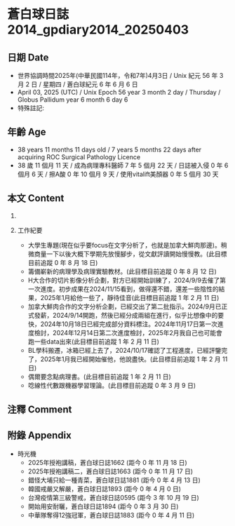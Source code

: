[_metadata_:encoding]: - "utf-8"
[_metadata_:language]: - "zh-Hant-TW"
[_metadata_:fileformat]: - "markdown"
[_metadata_:MIME_type]: - "text/plain"
[_metadata_:markdown_version]: - "commonmark version 0.30"
[_metadata_:markdown_spec]: - "https://spec.commonmark.org/0.30/"

# 蒼白球日誌2014_gpdiary2014_20250403 #

## 日期 Date ##

* 世界協調時間2025年(中華民國114年，令和7年)4月3日 / Unix 紀元 56 年 3 月 2 日 / 星期四 / 蒼白球紀元 6 年 6 月 6 日
* April 03, 2025 (UTC) / Unix Epoch 56 year 3 month 2 day / Thursday / Globus Pallidum year 6 month 6 day 6
* 特殊註記:

## 年齡 Age ##

* 38 years 11 months 11 days old / 7 years 5 months 22 days after acquiring ROC Surgical Pathology Licence
* 38 歲 11 個月 11 天 / 成為病理專科醫師 7 年 5 個月 22 天 / 日誌被入侵 0 年 6 個月 6 天 / 擦A酸 0 年 10 個月 9 天 / 使用vitalift美顏器 0 年 5 個月 30 天

## 本文 Content ##

1. 

2. 工作紀要

    - 大學生專題(現在似乎要focus在文字分析了，也就是加拿大鮮肉那邊)。稍微商量一下以後大概下學期先放慢腳步，從文獻評讀開始慢慢教。(此目標目前追蹤 0 年 8 月 18 日)
    - 籌備嶄新的病理學及病理實驗教材。(此目標目前追蹤 0 年 8 月 12 日)
    - H大合作的切片影像分析企劃，對方已經開始訓練了，2024/9/9去催了第一次進度。初步成果在2024/11/15看到，做得還不錯，還差一些陰性的結果，2025年1月給他一些了，靜待佳音(此目標目前追蹤 1 年 2 月 11 日)
    - 加拿大鮮肉合作的文字分析企劃，已經交出了第二批指示。2024/9月已正式發薪，2024/9/14開跑，然後已經分成兩組在進行，似乎比想像中的要快，2024年10月18日已經完成部分資料標注。2024年11月17日第一次進度檢討，2024年12月14日第二次進度檢討，2025年2月我自己也可能會跑一些data出來(此目標目前追蹤 1 年 2 月 11 日)
    - BL學科搬遷，冰箱已經上去了，2024/10/17確認了工程進度，已經評鑒完了，2025年1月我已經開始催他，他說盡快。(此目標目前追蹤 1 年 2 月 11 日)
    - 偶爾要念點病理書。(此目標目前追蹤 1 年 2 月 11 日)
    - 唸線性代數跟機器學習理論。(此目標目前追蹤 0 年 3 月 9 日)

## 注釋 Comment ##


## 附錄 Appendix ##

* 時光機
    - 2025年授袍講稿，蒼白球日誌1662 (距今 0 年 11 月 18 日)
    - 2025年授袍講稿二，蒼白球日誌1663 (距今 0 年 11 月 17 日)
    - 錯怪大埔只給一種青菜，蒼白球日誌1881 (距今 0 年 4 月 13 日)
    - 韓國戒嚴又解嚴，蒼白球日誌1893 (距今 0 年 4 月 0 日)
    - 台灣疫情第三級警戒，蒼白球日誌0595 (距今 3 年 10 月 19 日)
    - 開始用安耐曬，蒼白球日誌1894 (距今 0 年 3 月 30 日)
    - 中華隊奪得12強冠軍，蒼白球日誌1883 (距今 0 年 4 月 11 日)
